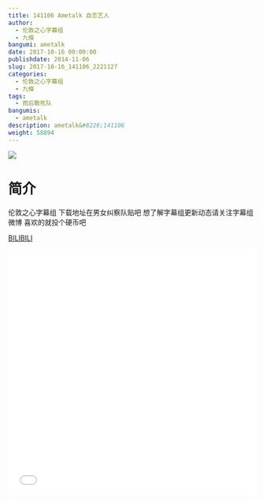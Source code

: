 ```yaml
---
title: 141106 Ametalk 自恋艺人
author: 
  - 伦敦之心字幕组
  - 九條
bangumi: ametalk
date: 2017-10-16 00:00:00
publishdate: 2014-11-06
slug: 2017-10-16_141106_2221127
categories: 
  - 伦敦之心字幕组
  - 九條
tags: 
  - 雨后敢死队
bangumis: 
  - ametalk
description: ametalk&#8226;141106
weight: 58894
---
```


![](https://i.imgur.com/AKE2FS4.jpg)

# 简介  
伦敦之心字幕组 下载地址在男女纠察队贴吧 想了解字幕组更新动态请关注字幕组微博 喜欢的就投个硬币吧

  [BILIBILI](https://www.bilibili.com/video/av2221127/)


<div class="vcontainer">  <iframe class='video' src="//www.bilibili.com/blackboard/player.html?aid=2221127" width="100%" height="500" frameborder="0" allowfullscreen="allowfullscreen"></iframe></div>
